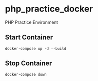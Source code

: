# php_practice_docker

PHP Practice Environment

## Start Container

```
docker-compose up -d --build
```

## Stop Container

```
docker-compose down
```
